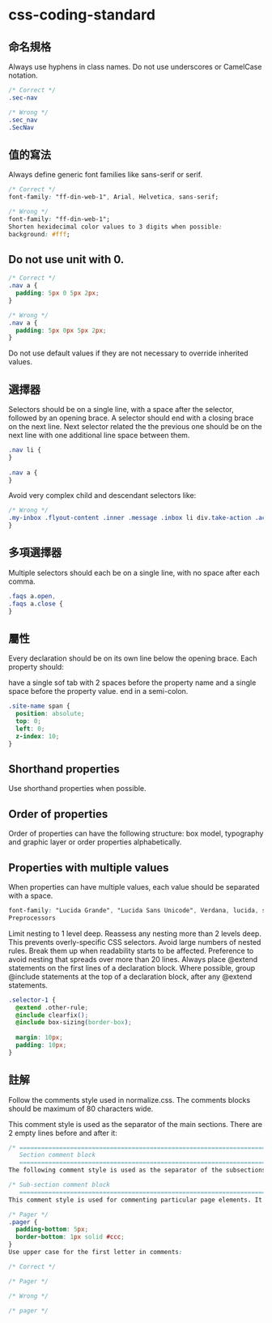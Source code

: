 # css-coding-standard

## 命名規格

Always use hyphens in class names. Do not use underscores or CamelCase notation.

```css
/* Correct */
.sec-nav

/* Wrong */
.sec_nav
.SecNav
```

## 值的寫法

Always define generic font families like sans-serif or serif.
```css
/* Correct */
font-family: "ff-din-web-1", Arial, Helvetica, sans-serif;

/* Wrong */
font-family: "ff-din-web-1";
Shorten hexidecimal color values to 3 digits when possible:
background: #fff;
```
## Do not use unit with 0.

```css
/* Correct */
.nav a {
  padding: 5px 0 5px 2px;
}

/* Wrong */
.nav a {
  padding: 5px 0px 5px 2px;
}
```
Do not use default values if they are not necessary to override inherited values.

## 選擇器

Selectors should be on a single line, with a space after the selector, followed by an opening brace. A selector should end with a closing brace on the next line. Next selector related the the previous one should be on the next line with one additional line space between them.
```css
.nav li {
}
 
.nav a {
}
```

Avoid very complex child and descendant selectors like:
```css
/* Wrong */
.my-inbox .flyout-content .inner .message .inbox li div.take-action .actions ul li a {
}
```
## 多項選擇器

Multiple selectors should each be on a single line, with no space after each comma.
```css
.faqs a.open,
.faqs a.close {
}
```
## 屬性

Every declaration should be on its own line below the opening brace. Each property should:

have a single sof tab with 2 spaces before the property name and a single space before the property value.
end in a semi-colon.
```css
.site-name span {
  position: absolute;
  top: 0;
  left: 0;
  z-index: 10;
}
```
## Shorthand properties

Use shorthand properties when possible.

## Order of properties

Order of properties can have the following structure: box model, typography and graphic layer or order properties alphabetically.

## Properties with multiple values

When properties can have multiple values, each value should be separated with a space.
```css
font-family: "Lucida Grande", "Lucida Sans Unicode", Verdana, lucida, sans-serif;
Preprocessors
```
Limit nesting to 1 level deep. Reassess any nesting more than 2 levels deep. This prevents overly-specific CSS selectors.
Avoid large numbers of nested rules. Break them up when readability starts to be affected. Preference to avoid nesting that spreads over more than 20 lines.
Always place @extend statements on the first lines of a declaration block.
Where possible, group @include statements at the top of a declaration block, after any @extend statements.

```css
.selector-1 {
  @extend .other-rule;
  @include clearfix();
  @include box-sizing(border-box);
  
  margin: 10px;
  padding: 10px;
}
```

## 註解

Follow the comments style used in normalize.css. The comments blocks should be maximum of 80 characters wide.

This comment style is used as the separator of the main sections. There are 2 empty lines before and after it:
```css
/* ==========================================================================
   Section comment block
   ========================================================================== */
The following comment style is used as the separator of the subsections of the main sections. It has 2 empty lines before it and 1 empty line after it:

/* Sub-section comment block
   ========================================================================== */
This comment style is used for commenting particular page elements. It has 1 empty line before it and no empty lines after it (it is immediately followed by the rules):

/* Pager */
.pager {
  padding-bottom: 5px;
  border-bottom: 1px solid #ccc;
}
Use upper case for the first letter in comments:

/* Correct */

/* Pager */

/* Wrong */

/* pager */
```
